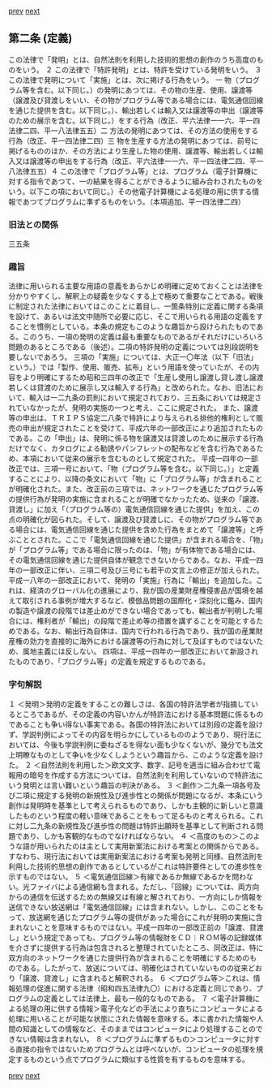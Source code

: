 [prev](/specific\markdowns\特許法\000_Mp-Ch_1-At_1.md)
[next](/specific\markdowns\特許法\002_Mp-Ch_1-At_3.md)
## 第二条 (定義)
この法律で「発明」とは、自然法則を利用した技術的思想の創作のうち高度のものをいう。
２ この法律で「特許発明」とは、特許を受けている発明をいう。
３ この法律で発明について「実施」とは、次に掲げる行為をいう。
一 物（プログラム等を含む。以下同じ。）の発明にあつては、その物の生産、使用、譲渡等（譲渡及び貸渡しをいい、その物がプログラム等である場合には、電気通信回線を通じた提供を含む。以下同じ。）、輸出若しくは輸入又は譲渡等の申出（譲渡等のための展示を含む。以下同じ。）をする行為（改正、平六法律一一六、平一四法律二四、平一八法律五五）二 方法の発明にあつては、その方法の使用をする行為（改正、平一四法律二四）三 物を生産する方法の発明にあつては、前号に掲げるもののほか、その方法により生産した物の使用、譲渡等、輸出若しくは輸入又は譲渡等の申出をする行為（改正、平六法律一一六、平一四法律二四、平一八法律五五）４ この法律で「プログラム等」とは、プログラム（電子計算機に対する指令であつて、一の結果を得ることができるように組み合わされたものをいう。以下この項において同じ。）その他電子計算機による処理の用に供する情報であつてプログラムに準ずるものをいう。（本項追加、平一四法律二四）

### 旧法との関係
三五条

### 趣旨
法律に用いられる主要な用語の意義をあらかじめ明確に定めておくことは法律を分かりやすくし、解釈上の疑義を少なくする上で極めて重要なことである。戦後に制定された法律においてはこのことに着目し、一箇条特別に定義に関する条項を設けて、あるいは法文中随所で必要に応じ、そこで用いられる用語の定義をすることを慣例としている。本条の規定もこのような趣旨から設けられたものである。このうち、一項の発明の定義は最も重要なものであるがそれだけにいろいろ問題のあるところである（後述）。二項の特許発明の定義については別段説明を要しないであろう。
三項の「実施」については、大正一〇年法（以下「旧法」という。）では「製作、使用、販売、拡布」という用語を使っていたが、その内容をより明確にするため昭和三四年の改正で「生産し使用し譲渡し貸し渡し譲渡若しくは貸渡のために展示し又は輸入する行為」と改められた。なお、旧法において、輸入は一二九条の罰則において規定されており、三五条においては規定されていなかったが、発明の実施の一つと考え、ここに規定された。
また、譲渡等の申出は、ＴＲＩＰＳ協定二八条で特許により与えられる排他的権利として販売の申出が規定されたことを受けて、平成六年の一部改正により追加されたものである。この「申出」は、発明に係る物を譲渡又は貸渡しのために展示する行為だけでなく、カタログによる勧誘やパンフレットの配布などを含む行為であるため、本項において従来の展示を含むものとして規定された。
平成一四年の一部改正では、三項一号において、「物（プログラム等を含む。以下同じ。）」と定義することにより、以降の条文において「物」に「プログラム等」が含まれることが明確化された。また、改正前の三項では、ネットワークを通じたプログラム等の提供行為が発明の実施に含まれることが明確でなかったため、従来の「譲渡、貸渡し」に加え「（プログラム等の）電気通信回線を通じた提供」を加え、この点の明確化が図られた。そして、譲渡及び貸渡しに、その物がプログラム等である場合には、電気通信回線を通じた提供を含めた行為をまとめて「譲渡等」と呼ぶこととされた。ここで「電気通信回線を通じた提供」が含まれる場合を、「物」が「プログラム等」である場合に限ったのは、「物」が有体物である場合には、その電気通信回線を通じた提供自体が観念できないからである。なお、平成一四年の一部改正に伴い、三項二号及び三号にも若干の文言上の修正が加えられた。
平成一八年の一部改正において、発明の「実施」行為に「輸出」を追加した。これは、経済のグローバル化の進展により、我が国の産業財産権侵害品が国境を越えて取引される事例が増大するなど、模倣品問題の国際化・深刻化に鑑み、国内の製造や譲渡の段階では差止めができない場合であっても、輸出者が判明した場合には、権利者が「輸出」の段階で差止め等の措置を講ずることを可能とするためである。なお、輸出行為自体は、国内で行われる行為であり、我が国の産業財産権の効力を直接的に海外における譲渡等の行為に対して及ぼすものではないため、属地主義には反しない。
四項は、平成一四年の一部改正において新設されたものであり、「プログラム等」の定義を規定するものである。

### 字句解説
１ ＜発明＞発明の定義をすることの難しさは、各国の特許法学者が指摘しているところであるが、その定義の内容いかんが特許法における基本問題に係るものであることも争い得ない事実である。各国の特許法においては別段の定義を設けず、学説判例によってその内容を明らかにしているもののようであり、現行法においては、今後も学説判例に委ねざるを得ない面も少なくないが、幾分でも法文上明瞭なものとして争いを少なくしようという趣旨から、このような定義を設けた。
２ ＜自然法則を利用した＞欧文文字、数字、記号を適当に組み合わせて電報用の暗号を作成する方法については、自然法則を利用していないので特許法にいう発明とは言い難いという趣旨の判決がある。
３ ＜創作＞二九条一項各号及び二項に規定する発明の新規性及び進歩性との関係が問題になるが、本条にいう創作は発明時を基準として考えられるものであり、しかも主観的に新しいと意識したものという程度の軽い意味であることをもって足るものと考えられる。これに対し二九条の新規性及び進歩性の問題は特許出願時を基準として判断される問題であり、しかも客観的なものでなければならない。
４ ＜高度のもの＞このような語が用いられたのは主として実用新案法における考案との関係からである。すなわち、現行法においては実用新案法における考案も発明と同様、自然法則を利用した技術的思想の創作であるとしているがこれは特許要件としての進歩性を示すものではない。
５ ＜電気通信回線＞有線であるか無線であるかを問わない。光ファイバによる通信網も含まれる。ただし、「回線」については、両方向からの通信を伝送するための無線又は有線と解されており、一方向にしか情報を送信できない放送網は「電気通信回線」には含まれない。しかし、このことをもって、放送網を通じたプログラム等の提供があった場合にこれが発明の実施に含まれないことを意味するものではない。平成一四年の一部改正前の「譲渡、貸渡し」という規定であっても、プログラム等の情報財をＣＤ︱ＲＯＭ等の記録媒体を介さずに提供する行為は包含されると整理されていたところ、同改正は、特に双方向のネットワークを通じた提供行為が含まれることを明確にするためのものである。したがって、放送については、明確化はされていないものの従来どおり「譲渡、貸渡し」に含まれると解釈される。
６ ＜プログラム等＞これは、情報処理の促進に関する法律（昭和四五法律九〇）における定義と同じであり、プログラムの定義としては法律上、最も一般的なものである。
７ ＜電子計算機による処理の用に供する情報＞電子化などの手法により直ちにコンピュータによる処理に用いることが可能な状態にされた情報を意味する。本に書かれた情報や人間の知識としての情報など、そのままではコンピュータにより処理することのできない情報は含まれない。
８ ＜プログラムに準ずるもの＞コンピュータに対する直接の指令ではないためプログラムとは呼べないが、コンピュータの処理を規定するものという点でプログラムに類似する性質を有するものを意味する。

[prev](/specific\markdowns\特許法\000_Mp-Ch_1-At_1.md)
[next](/specific\markdowns\特許法\002_Mp-Ch_1-At_3.md)